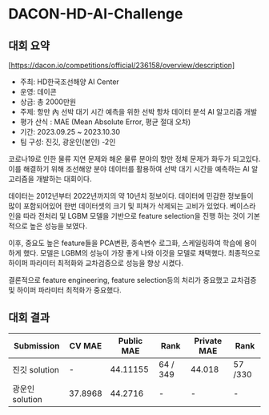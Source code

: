 # DACON-HD-AI-Challenge


## 대회 요약
[https://dacon.io/competitions/official/236158/overview/description]

- 주최: HD한국조선해양 AI Center
- 운영: 데이콘
- 상금: 총 2000만원
- 주제: 항만 內 선박 대기 시간 예측을 위한 선박 항차 데이터 분석 AI 알고리즘 개발
- 평가 산식 : MAE (Mean Absolute Error, 평균 절대 오차) 
- 기간: 2023.09.25 ~ 2023.10.30
- 팀 구성: 진깃, 광운인(본인) -2인

코로나19로 인한 물류 지연 문제와 해운 물류 분야의 항만 정체 문제가 화두가 되고있다. 이를 해결하기 위해 조선해양 분야 데이터를 활용하여 선박 대기 시간을 예측하는 AI 알고리즘을 개발하는 대회이다. 

데이터는 2012년부터 2022년까지의 약 10년치 정보이다. 데이터에 민감한 정보들이 많이 포함되어있어 한번 데이터셋의 크기 및 피쳐가 삭제되는 고비가 있었다. 베이스라인을 따라 전처리 및 LGBM 모델을 기반으로 feature selection을 진행 하는 것이 기본적으로 높은 성능을 보였다. 

이후, 중요도 높은 feature들을 PCA변환, 종속변수 로그화, 스케일링하여 학습에 용이하게 했다. 모델은 LGBM의 성능이 가장 좋게 나와 이것을 모델로 채택했다. 최종적으로 하이퍼 파라미터 최적화와 교차검증으로 성능을 향상 시켰다.

결론적으로 feature engineering, feature selection등의 처리가 중요했고 교차검증 및 하이퍼 파라미터 최적화가 중요했다. 

## 대회 결과

| Submission | CV MAE | Public MAE | Rank | Private MAE | Rank |
| --- | --- | --- | --- | --- | --- |
| 진깃 solution | - | 44.11155 | 64 / 349| 44.018 | 57 /330|
| 광운인 solution | 37.8968 | 44.2716 | - | - | - |